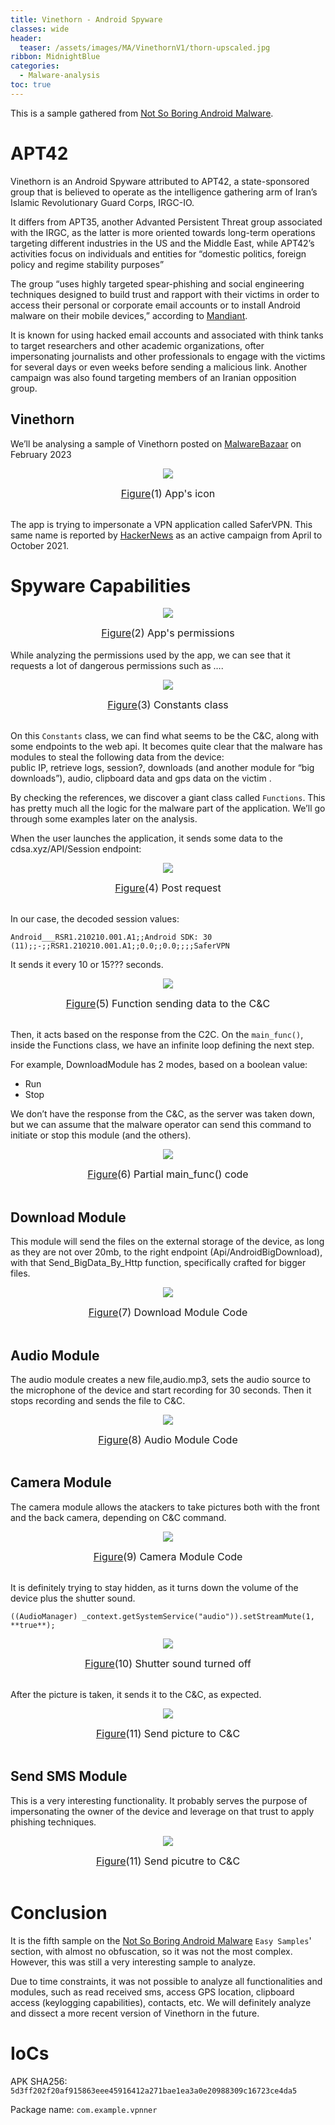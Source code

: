 ```yaml
---
title: Vinethorn - Android Spyware 
classes: wide
header:
  teaser: /assets/images/MA/VinethornV1/thorn-upscaled.jpg
ribbon: MidnightBlue
categories:
  - Malware-analysis
toc: true
---
```


This is a sample gathered from [Not So Boring Android Malware](https://maldroid.github.io/android-malware-samples/).

# APT42


Vinethorn is an Android Spyware attributed to APT42, a state-sponsored group that is believed to operate as the intelligence gathering arm of Iran’s Islamic Revolutionary Guard Corps, IRGC-IO.

It differs from APT35, another Advanted Persistent Threat group associated with the IRGC, as the latter is more oriented towards long-term operations targeting different industries in the US and the Middle East, while APT42’s activities focus on individuals and entities for “domestic politics, foreign policy and regime stability purposes”

The group “uses highly targeted spear-phishing and social engineering techniques designed to build trust and rapport with their victims in order to access their personal or corporate email accounts or to install Android malware on their mobile devices,” according to [Mandiant](https://www.mandiant.com/resources/blog/apt42-charms-cons-compromises). 

It is known for using hacked email accounts and associated with think tanks to target researchers and other academic organizations, ofter impersonating journalists and other professionals to engage with the victims for several days or even weeks before sending a malicious link. Another campaign was also found targeting members of an Iranian opposition group.

## Vinethorn

We’ll be analysing a sample of Vinethorn posted on [MalwareBazaar](https://bazaar.abuse.ch/sample/5d3ff202f20af915863eee45916412a271bae1ea3a0e20988309c16723ce4da5/) on February 2023

<p align="center">
  <img src="\assets\images\MA\VinethornV1\1.png" />
</p>
<center><font size="3"> <u>Figure</u>(1) App's icon<u></u> </font></center>
<br>


The app is trying to impersonate a VPN application called SaferVPN. This same name is reported by [HackerNews](https://thehackernews.com/2022/09/iranian-apt42-launched-over-30.html) as an active campaign from April to October 2021.



# Spyware Capabilities

<p align="center">
  <img src="/assets/images/MA/VinethornV1/2.png" />
</p>
<center><font size="3"> <u>Figure</u>(2) App's permissions<u></u> </font></center>
<br>
While analyzing the permissions used by the app, we can see that it requests a lot of dangerous permissions such as ….

<p align="center">
  <img src="/assets/images/MA/VinethornV1/3.png" />
</p>
<center><font size="3"> <u>Figure</u>(3) Constants class<u></u> </font></center>
<br>

On this `Constants` class, we can find what seems to be the C&C, along with some endpoints to the web api. It becomes quite clear that the malware has modules to steal the following data from the device:
<br>public IP, retrieve logs, session?, downloads (and another module for “big downloads”), audio, clipboard data and gps data on the victim .


By checking the references, we discover a giant class called `Functions`. This has pretty much all the logic for the malware part of the application. We’ll go through some examples later on the analysis.

When the user launches the application, it sends some data to the cdsa.xyz/API/Session endpoint:
<p align="center">
  <img src="/assets/images/MA/VinethornV1/4.png" />
</p>
<center><font size="3"> <u>Figure</u>(4) Post request<u></u> </font></center>
<br>

In our case, the decoded session values:

`Android___RSR1.210210.001.A1;;Android SDK: 30 (11);;-;;RSR1.210210.001.A1;;0.0;;0.0;;;;SaferVPN`

It sends it every 10 or 15??? seconds.

<p align="center">
  <img src="/assets/images/MA/VinethornV1/5.PNG" />
</p>
<center><font size="3"> <u>Figure</u>(5) Function sending data to the C&C<u></u> </font></center>
<br>

Then, it acts based on the response from the C2C. On the `main_func()`, inside the Functions class, we have an infinite loop defining the next step.  

For example, DownloadModule has 2 modes, based on a boolean value:

- Run
- Stop

We don’t have the response from the C&C, as the server was taken down, but we can assume that the malware operator can send this command to initiate or stop this module (and the others).

<p align="center">
  <img src="/assets/images/MA/VinethornV1/6.png" />
</p>
<center><font size="3"> <u>Figure</u>(6) Partial main_func() code<u></u> </font></center>
<br>

## Download Module
This module will send the files on the external storage of the device, as long as they are not over 20mb, to the right endpoint (Api/AndroidBigDownload), with that Send_BigData_By_Http function, specifically crafted for bigger files.

<p align="center">
  <img src="/assets/images/MA/VinethornV1/7.png" />
</p>
<center><font size="3"> <u>Figure</u>(7) Download Module Code<u></u> </font></center>
<br>

## Audio Module
The audio module creates a new file,audio.mp3, sets the audio source to the microphone of the device and start recording for 30 seconds. Then it stops recording and sends the file to C&C.
<p align="center">
  <img src="/assets/images/MA/VinethornV1/8.png" />
</p>
<center><font size="3"> <u>Figure</u>(8) Audio Module Code<u></u> </font></center>
<br>

## Camera Module
The camera module allows the atackers to take pictures both with the front and the back camera, depending on C&C command. 

<p align="center">
  <img src="/assets/images/MA/VinethornV1/9.png" />
</p>
<center><font size="3"> <u>Figure</u>(9) Camera Module Code<u></u> </font></center>
<br>

It is definitely trying to stay hidden, as it turns down the volume of the device plus the shutter sound.

`((AudioManager) _context.getSystemService("audio")).setStreamMute(1, **true**);`
<p align="center">
  <img src="/assets/images/MA/VinethornV1/10.png" />
</p>
<center><font size="3"> <u>Figure</u>(10) Shutter sound turned off<u></u> </font></center>
<br>

After the picture is taken, it sends it to the C&C, as expected.

<p align="center">
  <img src="/assets/images/MA/VinethornV1/9.png" />
</p>
<center><font size="3"> <u>Figure</u>(11) Send picture to C&C<u></u> </font></center>
<br>


## Send SMS Module

This is a very interesting functionality. It probably serves the purpose of impersonating the owner of the device and leverage on that trust to apply phishing techniques.

<p align="center">
  <img src="/assets/images/MA/VinethornV1/9.png" />
</p>
<center><font size="3"> <u>Figure</u>(11) Send picutre to C&C<u></u> </font></center>
<br>

# Conclusion

It is the fifth sample on the [Not So Boring Android Malware](https://maldroid.github.io/android-malware-samples/) `Easy Samples`' section, with almost no obfuscation, so it was not the most complex. 
<br>However, this was still a very interesting sample to analyze. 

Due to time constraints, it was not possible to analyze all functionalities and modules, such as read received sms, access GPS location, clipboard access (keylogging capabilities), contacts, etc. We will definitely analyze and dissect a more recent version of Vinethorn in the future.


# IoCs

APK SHA256: `5d3ff202f20af915863eee45916412a271bae1ea3a0e20988309c16723ce4da5`

Package name: `com.example.vpnner`

